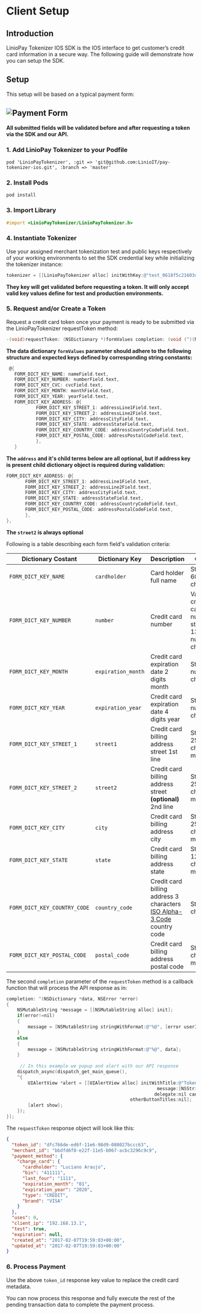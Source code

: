 # Client Setup

## Introduction

LinioPay Tokenizer IOS SDK is the IOS interface to get customer’s credit card information in a secure way. 
The following guide will demonstrate how you can setup the SDK.

## Setup

This setup will be based on a typical payment form:

![Payment Form](assets/Payment_Form.png)
----------
**All submitted fields will be validated before and after requesting a token via the SDK and our API.**


### 1. Add LinioPay Tokenizer to your Podfile

```
pod 'LinioPayTokenizer', :git => 'git@github.com:LinioIT/pay-tokenizer-ios.git', :branch => 'master'
```

### 2. Install Pods

```
pod install
```

### 3. Import Library

```objectivec
#import <LinioPayTokenizer/LinioPayTokenizer.h>
```

### 4. Instantiate Tokenizer

Use your assigned merchant tokenization test and public keys respectively of your working environments to set the SDK credential key while initializing the tokenizer instance:

```objectivec
tokenizer = [[LinioPayTokenizer alloc] initWithKey:@"test_0618f5c21603cd9d33ba8a8f0c9e2446283"];
```

**They key will get validated before requesting a token. It will only accept valid key values define for test and production environments.**

### 5. Request and/or Create a Token

Request a credit card token once your payment is ready to be submitted via the LinioPayTokenizer requestToken method:

```objectivec
-(void)requestToken: (NSDictionary *)formValues completion: (void (^)(NSDictionary* data, NSError* error))completion
```

**The data dictionary `formValues` parameter should adhere to the following structure and expected keys defined by corresponding string constants:**

```objectivec
 @{
   FORM_DICT_KEY_NAME: nameField.text,
   FORM_DICT_KEY_NUMBER: numberField.text,
   FORM_DICT_KEY_CVC: cvcField.text,
   FORM_DICT_KEY_MONTH: monthField.text,
   FORM_DICT_KEY_YEAR: yearField.text,
   FORM_DICT_KEY_ADDRESS: @{
           FORM_DICT_KEY_STREET_1: addressLine1Field.text,
           FORM_DICT_KEY_STREET_2: addressLine2Field.text,
           FORM_DICT_KEY_CITY: addressCityField.text,
           FORM_DICT_KEY_STATE: addressStateField.text,
           FORM_DICT_KEY_COUNTRY_CODE: addressCountryCodeField.text,
           FORM_DICT_KEY_POSTAL_CODE: addressPostalCodeField.text,
           },
   }
```
**The `address` and it's child terms below are all optional, but if address key is present child dictionary object is required during validation:**

```objectivec
FORM_DICT_KEY_ADDRESS: @{
       FORM_DICT_KEY_STREET_1: addressLine1Field.text,
       FORM_DICT_KEY_STREET_2: addressLine2Field.text,
       FORM_DICT_KEY_CITY: addressCityField.text,
       FORM_DICT_KEY_STATE: addressStateField.text,
       FORM_DICT_KEY_COUNTRY_CODE: addressCountryCodeField.text,
       FORM_DICT_KEY_POSTAL_CODE: addressPostalCodeField.text,
       },
},

```

**The `street2` is always optional**

Following is a table describing each form field's validation criteria:
 
| Dictionary Costant | Dictionary Key | Description | Criteria |
| --- | --- | --- | --- |
| `FORM_DICT_KEY_NAME` | `cardholder` | Card holder full name | String, 5-60 characters |
| `FORM_DICT_KEY_NUMBER` | `number` | Credit card number | Valid credit card number string, 13-16 numeric characters |
| `FORM_DICT_KEY_MONTH` | `expiration_month` | Credit card expiration date 2 digits month | String, 2 numeric characters |
| `FORM_DICT_KEY_YEAR` | `expiration_year` | Credit card expiration date 4 digits year | String, 4 numeric characters |
| `FORM_DICT_KEY_STREET_1` | `street1` | Credit card billing address street 1st line | String, 255 characters maximum  |
| `FORM_DICT_KEY_STREET_2` | `street2` | Credit card billing address street __(optional)__ 2nd line | String, 255 characters maximum |
| `FORM_DICT_KEY_CITY` | `city` | Credit card billing address city | String, 255 characters maximum |
| `FORM_DICT_KEY_STATE` | `state` | Credit card billing address state | String, 120 characters maximum |
| `FORM_DICT_KEY_COUNTRY_CODE` | `country_code` | Credit card billing address 3 characters [ISO Alpha-3 Code](http://www.nationsonline.org/oneworld/country_code_list.htm) country code |  String, 3 characters |
| `FORM_DICT_KEY_POSTAL_CODE` | `postal_code` | Credit card billing address postal code |  String, 20 characters maximum |

The second `completion` parameter of the `requestToken` method is a callback function
that will process the API response as in:

```objectivec
completion: ^(NSDictionary *data, NSError *error)
{
    NSMutableString *message = [[NSMutableString alloc] init];
    if(error!=nil)
    {
        message = [NSMutableString stringWithFormat:@"%@", [error userInfo]];
    }
    else
    {
        message = [NSMutableString stringWithFormat:@"%@", data];
    }
		
	 // In this example we popup and alert with our API response	
    dispatch_async(dispatch_get_main_queue(),
    ^{
        UIAlertView *alert = [[UIAlertView alloc] initWithTitle:@"Tokenizer Response"
                                                        message:[NSString stringWithFormat:@"%@", message]
                                                       delegate:nil cancelButtonTitle:@"Dismiss"
                                              otherButtonTitles:nil];
        [alert show];
    });
}];
```

The `requestToken` response object will look like this:

```json
{
  "token_id": "dfc766de-ed6f-11e6-98d9-080027bccc63",
  "merchant_id": "bbdfd6f8-e22f-11e5-b067-acbc3296c9c9",
  "payment_method": {
    "charge_card": {
      "cardholder": "Luciano Araujo",
      "bin": "411111",
      "last_four": "1111",
      "expiration_month": "01",
      "expiration_year": "2020",
      "type": "CREDIT",
      "brand": "VISA"
    }
  },
  "uses": 0,
  "client_ip": "192.168.13.1",
  "test": true,
  "expiration": null,
  "created_at": "2017-02-07T19:59:03+00:00",
  "updated_at": "2017-02-07T19:59:03+00:00"
}
```

### 6. Process Payment

Use the above `token_id` response key value to replace the credit card metadata. 

You can now process this response and fully execute the rest of the pending transaction data to complete the payment process.
